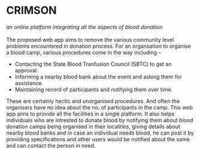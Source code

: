 # CRIMSON
*an online platform integrating all the aspects of blood donation*
<br><br>
The proposed web app aims to remove the various community level
problems encountered in donation process. For an organsation to organise a
blood camp, various procedures come in the way including –
* Contacting the State Blood Tranfusion Council (SBTC) to get an approval.
* Informing a nearby blood bank about the event and asking them for
assistance.
* Maintaining record of participants and notifying them over time.

These are certainly hectic and unorganised procedures. And often the organisers
have no idea about the no. of participants in the camp. This web app aims to
provide all the facilities in a single platform.
It also helps individuals who are intrested to donate blood by notifying
them about blood donation camps being organised in their localities, giving
details about nearby blood banks and in case an individual needs blood, he can
post it by providing specifications and other users would be notified about the
same and can contact the person in need.
